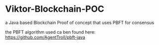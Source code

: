 # Viktor-Blockchain-POC
a Java based Blockchain Proof of concept that uses PBFT for consensus 

the PBFT algorithm used ca ben found here: 
https://github.com/AgentTroll/pbft-java

